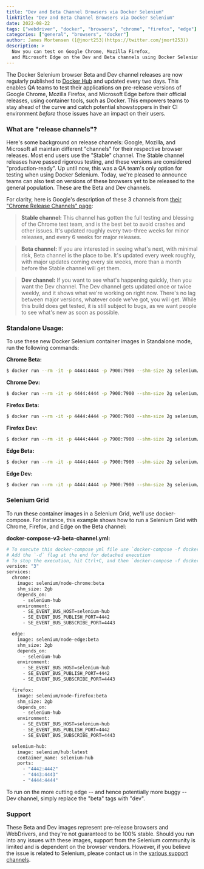 ```yaml
---
title: "Dev and Beta Channel Browsers via Docker Selenium"
linkTitle: "Dev and Beta Channel Browsers via Docker Selenium"
date: 2022-08-22
tags: ["webdriver", "docker", "browsers", "chrome", "firefox", "edge"]
categories: ["general", "browsers", "docker"]
author: James Mortensen ([@jmort253](https://twitter.com/jmort253))
description: >
  Now you can test on Google Chrome, Mozilla Firefox, 
  and Microsoft Edge on the Dev and Beta channels using Docker Selenium
---
```


The Docker Selenium browser Beta and Dev channel releases are now regularly published to [Docker Hub](https://hub.docker.com/u/selenium) and updated every two days. This enables QA teams to test their applications on pre-release versions of Google Chrome, Mozilla Firefox, and Microsoft Edge before their official releases, using container tools, such as Docker. This empowers teams to stay ahead of the curve and catch potential showstoppers in their CI environment _before_ those issues have an impact on their users.

### What are "release channels"?

Here's some background on release channels: Google, Mozilla, and Microsoft all maintain different "channels" for their respective browser releases. Most end users use the "Stable" channel. The Stable channel releases have passed rigorous testing, and these versions are considered "production-ready". Up until now, this was a QA team's only option for testing when using Docker Selenium. Today, we're pleased to announce teams can also test on versions of these browsers yet to be released to the general population. These are the Beta and Dev channels.

For clarity, here is Google's description of these 3 channels from [their "Chrome Release Channels" page](https://www.chromium.org/getting-involved/dev-channel/):

> **Stable channel:** This channel has gotten the full testing and blessing of the Chrome test team, and is the best bet to avoid crashes and other issues. It's updated roughly every two-three weeks for minor releases, and every 6 weeks for major releases.

> **Beta channel:** If you are interested in seeing what's next, with minimal risk, Beta channel is the place to be. It's updated every week roughly, with major updates coming every six weeks, more than a month before the Stable channel will get them.

> **Dev channel:** If you want to see what's happening quickly, then you want the Dev channel. The Dev channel gets updated once or twice weekly, and it shows what we're working on right now. There's no lag between major versions, whatever code we've got, you will get. While this build does get tested, it is still subject to bugs, as we want people to see what's new as soon as possible.


### Standalone Usage:

To use these new Docker Selenium container images in Standalone mode, run the following commands:

**Chrome Beta:**

```bash
$ docker run --rm -it -p 4444:4444 -p 7900:7900 --shm-size 2g selenium/standalone-chrome:beta
```

**Chrome Dev:**

```bash
$ docker run --rm -it -p 4444:4444 -p 7900:7900 --shm-size 2g selenium/standalone-chrome:dev
```

**Firefox Beta:**

```bash
$ docker run --rm -it -p 4444:4444 -p 7900:7900 --shm-size 2g selenium/standalone-firefox:beta
```

**Firefox Dev:**

```bash
$ docker run --rm -it -p 4444:4444 -p 7900:7900 --shm-size 2g selenium/standalone-firefox:dev
```

**Edge Beta:**

```bash
$ docker run --rm -it -p 4444:4444 -p 7900:7900 --shm-size 2g selenium/standalone-edge:beta
```

**Edge Dev:**

```bash
$ docker run --rm -it -p 4444:4444 -p 7900:7900 --shm-size 2g selenium/standalone-edge:dev
```

### Selenium Grid

To run these container images in a Selenium Grid, we'll use docker-compose. For instance, this example shows how to run a Selenium Grid with Chrome, Firefox, and Edge on the Beta channel:

**docker-compose-v3-beta-channel.yml:**
```bash
# To execute this docker-compose yml file use `docker-compose -f docker-compose-v3-beta-channel.yml up`
# Add the `-d` flag at the end for detached execution
# To stop the execution, hit Ctrl+C, and then `docker-compose -f docker-compose-v3-beta-channel.yml down`
version: "3"
services:
  chrome:
    image: selenium/node-chrome:beta
    shm_size: 2gb
    depends_on:
      - selenium-hub
    environment:
      - SE_EVENT_BUS_HOST=selenium-hub
      - SE_EVENT_BUS_PUBLISH_PORT=4442
      - SE_EVENT_BUS_SUBSCRIBE_PORT=4443

  edge:
    image: selenium/node-edge:beta
    shm_size: 2gb
    depends_on:
      - selenium-hub
    environment:
      - SE_EVENT_BUS_HOST=selenium-hub
      - SE_EVENT_BUS_PUBLISH_PORT=4442
      - SE_EVENT_BUS_SUBSCRIBE_PORT=4443

  firefox:
    image: selenium/node-firefox:beta
    shm_size: 2gb
    depends_on:
      - selenium-hub
    environment:
      - SE_EVENT_BUS_HOST=selenium-hub
      - SE_EVENT_BUS_PUBLISH_PORT=4442
      - SE_EVENT_BUS_SUBSCRIBE_PORT=4443

  selenium-hub:
    image: selenium/hub:latest
    container_name: selenium-hub
    ports:
      - "4442:4442"
      - "4443:4443"
      - "4444:4444"
```

To run on the more cutting edge -- and hence potentially more buggy -- Dev channel, simply replace the "beta" tags with "dev".

### Support

These Beta and Dev images represent pre-release browsers and WebDrivers, and they're not guaranteed to be 100% stable. Should you run into any issues with these images, support from the Selenium community is limited and is dependent on the browser vendors. However, if you believe the issue is related to Selenium, please contact us in the [various support channels](/support/).
